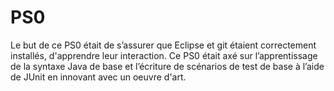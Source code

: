# PS0

Le but de ce PS0 était de s’assurer que Eclipse et git étaient correctement installés, d'apprendre leur interaction.
Ce PS0 était axé sur l’apprentissage de la syntaxe Java de base et l’écriture de scénarios de test de base à l’aide de JUnit en innovant avec un oeuvre d'art.
